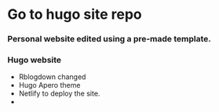 # Go to hugo site repo

### Personal website edited using a pre-made template.

### Hugo website 

- Rblogdown changed
- Hugo Apero theme
- Netlify to deploy the site.
- 